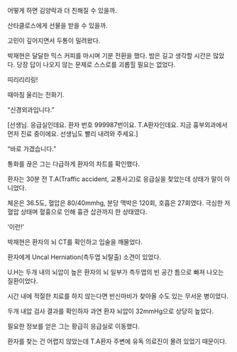 어떻게 하면 김양락과 더 친해질 수 있을까.

산타클로스에게 선물을 받을 수 있을까.

고민이 깊어지면서 두통이 밀려왔다.

박재현은 달달한 믹스 커피를 마시며 기분 전환을 했다. 밤은 길고 생각할 시간은 많았다. 당장 답이 나오지 않는 문제로 스스로를 괴롭힐 필요는 없었다.

띠리리리링!

때마침 울리는 전화기.

“신경외과입니다.”

[선생님. 응급실인데요. 환자 번호 999987번이요. T.A환자인데요. 지금 흉부외과에서 먼저 진료 중이에요. 선생님도 빨리 내려와 주세요.]

“바로 가겠습니다.”

통화를 끊은 그는 다급하게 환자의 차트를 확인했다.

환자는 30분 전 T.A(Traffic accident, 교통사고)로 응급실을 찾았는데 상태가 말이 아니었다.

체온은 36.5도, 혈압은 80/40mmhg, 분당 맥박은 120회, 호흡은 27회였다. 극심한 저혈압 상태며 혈흉으로 인해 흉관 삽관까지 한 상태였다.

‘이런!’

박재현은 환자의 뇌 CT를 확인하고 입술을 깨물었다.

환자에게 Uncal Herniation(측두엽 뇌탈출) 소견이 있었다.

U.H는 두개 내의 뇌압이 높은 환자의 뇌 일부가 측두엽의 빈 공간 틈으로 빠져 나오는 질환이었다.

시간 내에 적절한 치료를 하지 않는다면 반신마비가 찾아올 수도 있는 무서운 병이었다.

두개 내압 검사 결과를 확인하자 과연 환자 뇌압이 32mmHg으로 상당히 높았다.

필요한 정보를 얻은 그는 황급히 응급실로 이동했다.

환자를 찾는 건 어렵지 않았는데 T.A환자 주변에 유독 의료진이 몰려 있었기 때문이다.
